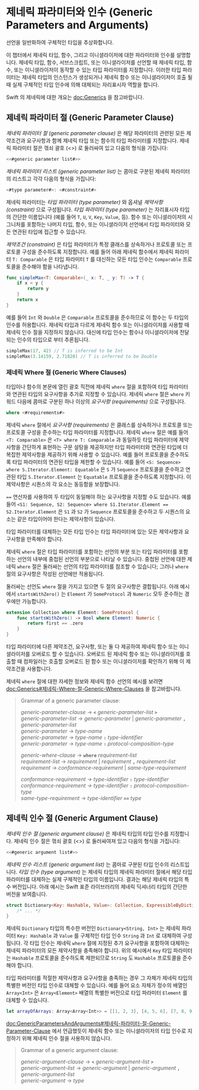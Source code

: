 # 제네릭 파라미터와 인수 (Generic Parameters and Arguments)

선언을 일반화하여 구체적인 타입을 추상화합니다.

이 챕터에서 제네릭 타입, 함수, 그리고 이니셜라이저에 대한 파라미터와 인수를 설명합니다. 제네릭 타입, 함수, 서브스크립트, 또는 이니셜라이저를 선언할 때 제네릭 타입, 함수, 또는 이니셜라이저이 동작할 수 있는 타입 파라미터를 지정합니다. 이러한 타입 파라미터는 제네릭 타입의 인스턴스가 생성되거나 제네릭 함수 또는 이니셜라이저이 호출 될 때 실제 구체적인 타입 인수에 의해 대체되는 자리표시자 역할을 합니다.

Swift 의 제네릭에 대한 개요는 <doc:Generics> 을 참고바랍니다.

## 제네릭 파라미터 절 (Generic Parameter Clause)

_제네릭 파라미터 절 (generic parameter clause)_ 은 해당 파라미터의 관련된 모든 제약조건과 요구사항과 함께 제네릭 타입 또는 함수의 타입 파라미터를 지정합니다. 제네릭 파라미터 절은 꺾쇠 괄호 (<>) 로 둘러싸여 있고 다음의 형식을 가집니다:

```swift
<<#generic parameter list#>>
```

_제네릭 파라미터 리스트 (generic parameter list)_ 는 콤마로 구분된 제네릭 파라미터의 리스트고 각각 다음의 형식을 가집니다:

```swift
<#type parameter#>: <#constraint#>
```

제네릭 파라미터는 _타입 파라미터 (type parameter)_ 와 옵셔널 _제약사항 (constraint)_ 으로 구성됩니다. _타입 파라미터 (type parameter)_ 는 자리표시자 타입의 간단한 이름입니다 (예를 들어 `T`, `U`, `V`, `Key`, `Value`, 등). 함수 또는 이니셜라이저의 시그니처를 포함하는 나머지 타입, 함수, 또는 이니셜라이저 선언에서 타입 파라미터와 모든 연관된 타입에 접근할 수 있습니다.

_제약조건 (constraint)_ 은 타입 파라미터가 특정 클래스를 상속하거나 프로토콜 또는 프로토콜 구성을 준수하도록 지정합니다. 예를 들어 아래 제네릭 함수에서 제네릭 파라미터 `T: Comparable` 은 타입 파라미터 `T` 를 대신하는 모든 타입 인수는 `Comparable` 프로토콜을 준수해야 함을 나타냅니다.

```swift
func simpleMax<T: Comparable>(_ x: T, _ y: T) -> T {
    if x < y {
        return y
    }
    return x
}
```

예를 들어 `Int` 와 `Double` 은 `Comparable` 프로토콜을 준수하므로 이 함수는 두 타입의 인수를 허용합니다. 제네릭 타입과 다르게 제네릭 함수 또는 이니셜라이저를 사용할 때 제네릭 인수 절을 지정하지 않습니다. 대신에 타입 인수는 함수나 이니셜라이저에 전달되는 인수의 타입으로 부터 추론됩니다.

```swift
simpleMax(17, 42) // T is inferred to be Int
simpleMax(3.14159, 2.71828) // T is inferred to be Double
```

### 제네릭 Where 절 (Generic Where Clauses)

타입이나 함수의 본문에 열린 괄호 직전에 제네릭 `where` 절을 포함하여 타입 파라미터와 연관된 타입의 요구사항을 추가로 지정할 수 있습니다. 제네릭 `where` 절은 `where` 키워드 다음에 콤마로 구분된 하나 이상의 _요구사항 (requirements)_ 으로 구성됩니다.

```swift
where <#requirements#>
```

제네릭 `where` 절에서 _요구사항 (requirements)_ 은 클래스를 상속하거나 프로토콜 또는 프로토콜 구성을 준수하는 타입 파라미터를 지정합니다. 제네릭 `where` 절은 예를 들어 `<T: Comparable>` 은 `<T> where T: Comparable` 과 동일하듯 타입 파라미터에 제약사항을 간단하게 표현하는 구문 설탕을 제공하지만 타입 파라미터와 연관된 타입에 더 복잡한 제약사항을 제공하기 위해 사용할 수 있습니다. 예를 들어 프로토콜을 준수하도록 타입 파라미터의 연관된 타입을 제한할 수 있습니다. 예를 들어 `<S: Sequence> where S.Iterator.Element: Equatable` 은 `S` 가 `Sequence` 프로토콜을 준수하고 연관된 타입 `S.Iterator.Element` 는 `Equatable` 프로토콜을 준수하도록 지정합니다. 이 제약사항은 시퀀스의 각 요소는 동등함을 보장합니다.

`==` 연산자를 사용하여 두 타입이 동일해야 하는 요구사항을 지정할 수도 있습니다. 예를 들어 `<S1: Sequence, S2: Sequence> where S1.Iterator.Element == S2.Iterator.Element` 은 `S1` 과 `S2` 가 `Sequence` 프로토콜을 준수하고 두 시퀀스의 요소는 같은 타입이어야 한다는 제약사항이 있습니다.

타입 파라미터를 대체하는 모든 타입 인수는 타입 파라미터에 있는 모든 제약사항과 요구사항을 만족해야 합니다.

제네릭 `where` 절은 타입 파라미터를 포함하는 선언의 부분 또는 타입 파라미터를 포함하는 선언의 내부에 중첩된 선언의 부분으로 나타날 수 있습니다. 중첩된 선언에 대한 제네릭 `where` 절은 둘러싸는 선언의 타입 파라미터를 참조할 수 있습니다; 그러나 `where` 절의 요구사항은 작성된 선언에만 적용됩니다.

둘러싸는 선언도 `where` 절을 가지고 있으면 두 절의 요구사항은 결합됩니다. 아래 예시에서 `startsWithZero()` 는 `Element` 가 `SomeProtocol` 과 `Numeric` 모두 준수하는 경우에만 가능합니다.

```swift
extension Collection where Element: SomeProtocol {
    func startsWithZero() -> Bool where Element: Numeric {
        return first == .zero
    }
}
```

타입 파라미터에 다른 제약조건, 요구사항, 또는 둘 다 제공하여 제네릭 함수 또는 이니셜라이저를 오버로드 할 수 있습니다. 오버로드 된 제네릭 함수 또는 이니셜라이저를 호출할 때 컴파일러는 호출할 오버로드 된 함수 또는 이니셜라이저를 확인하기 위해 이 제약조건을 사용합니다.

제네릭 `where` 절에 대한 자세한 정보와 제네릭 함수 선언의 예시를 보려면 <doc:Generics#제네릭-Where-절-Generic-Where-Clauses> 을 참고바랍니다.

> Grammar of a generic parameter clause:
>
> *generic-parameter-clause* → **`<`** *generic-parameter-list* **`>`** \
> *generic-parameter-list* → *generic-parameter* | *generic-parameter* **`,`** *generic-parameter-list* \
> *generic-parameter* → *type-name* \
> *generic-parameter* → *type-name* **`:`** *type-identifier* \
> *generic-parameter* → *type-name* **`:`** *protocol-composition-type*
>
> *generic-where-clause* → **`where`** *requirement-list* \
> *requirement-list* → *requirement* | *requirement* **`,`** *requirement-list* \
> *requirement* → *conformance-requirement* | *same-type-requirement*
>
> *conformance-requirement* → *type-identifier* **`:`** *type-identifier* \
> *conformance-requirement* → *type-identifier* **`:`** *protocol-composition-type* \
> *same-type-requirement* → *type-identifier* **`==`** *type*

## 제네릭 인수 절 (Generic Argument Clause)

_제네릭 인수 절 (generic argument clause)_ 은 제네릭 타입의 타입 인수를 지정합니다. 제네릭 인수 절은 꺾쇠 괄호 (<>) 로 둘러싸여져 있고 다음의 형식을 가집니다:

```swift
<<#generic argument list#>>
```

_제네릭 인수 리스트 (generic argument list)_ 는 콤마로 구분된 타입 인수의 리스트입니다. _타입 인수 (type argument)_ 는 제네릭 타입의 제네릭 파라미터 절에서 해당 타입 파라미터를 대체하는 실제 구체적인 타입의 이름입니다. 결과는 해당 제네릭 타입의 특수 버전입니다. 아래 예시는 Swift 표준 라이브러리의 제네릭 딕셔너리 타입의 간단한 버전을 보여줍니다.

```swift
struct Dictionary<Key: Hashable, Value>: Collection, ExpressibleByDictionaryLiteral {
    /* ... */
}
```

제네릭 `Dictionary` 타입의 특수한 버전인 `Dictionary<String, Int>` 는 제네릭 파라미터 `Key: Hashable` 과 `Value` 를 구체적인 타입 인수 `String` 과 `Int` 로 대체하여 구성됩니다. 각 타입 인수는 제네릭 `where` 절에 지정된 추가 요구사항을 포함하여 대체하는 제네릭 파라미터의 모든 제약사항을 충족해야 합니다. 위의 예시에서 `Key` 타입 파라미터는 `Hashable` 프로토콜을 준수하도록 제한되므로 `String` 도 `Hashable` 프로토콜을 준수해야 합니다.

타입 파라미터를 적절한 제약사항과 요구사항을 충족하는 경우 그 자체가 제네릭 타입의 특별한 버전인 타입 인수로 대체할 수 있습니다. 예를 들어 요소 자체가 정수의 배열인 `Array<Int>` 은 `Array<Element>` 배열의 특별한 버전으로 타입 파라미터 `Element` 를 대체할 수 있습니다.

```swift
let arrayOfArrays: Array<Array<Int>> = [[1, 2, 3], [4, 5, 6], [7, 8, 9]]
```

<doc:GenericParametersAndArguments#제네릭-파라미터-절-Generic-Parameter-Clause> 에서 언급했듯이 제네릭 함수 또는 이니셜라이저의 타입 인수로 지정하기 위해 제네릭 인수 절을 사용하지 않습니다.

> Grammar of a generic argument clause:
>
> *generic-argument-clause* → **`<`** *generic-argument-list* **`>`** \
> *generic-argument-list* → *generic-argument* | *generic-argument* **`,`** *generic-argument-list* \
> *generic-argument* → *type*
